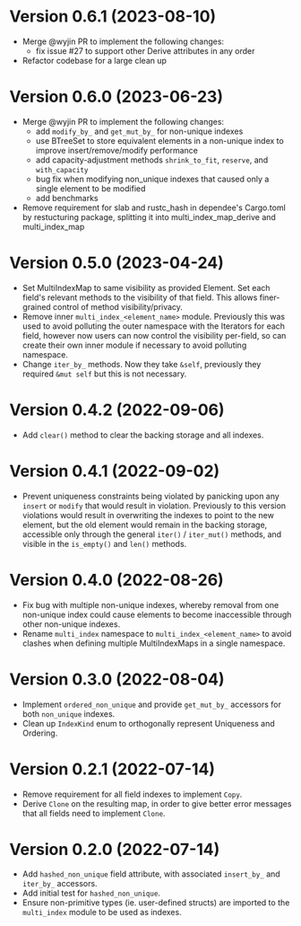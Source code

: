 Version 0.6.1 (2023-08-10)
==========================

- Merge @wyjin PR to implement the following changes:
    - fix issue #27 to support other Derive attributes in any order
- Refactor codebase for a large clean up

Version 0.6.0 (2023-06-23)
==========================

- Merge @wyjin PR to implement the following changes:
    - add `modify_by_` and `get_mut_by_` for non-unique indexes
    - use BTreeSet to store equivalent elements in a non-unique index to improve insert/remove/modify performance
    - add capacity-adjustment methods `shrink_to_fit`, `reserve`, and `with_capacity`
    - bug fix when modifying non_unique indexes that caused only a single element to be modified
    - add benchmarks
- Remove requirement for slab and rustc_hash in dependee's Cargo.toml by restucturing package, splitting it into multi_index_map_derive and multi_index_map

Version 0.5.0 (2023-04-24)
==========================

- Set MultiIndexMap to same visibility as provided Element. Set each field's relevant methods to the visibility of that field. This allows finer-grained control of method visibility/privacy.
- Remove inner `multi_index_<element_name>` module. Previously this was used to avoid polluting the outer namespace with the Iterators for each field, however now users can now control the visibility per-field, so can create their own inner module if necessary to avoid polluting namespace.
- Change `iter_by_` methods. Now they take `&self`, previously they required `&mut self` but this is not necessary.

Version 0.4.2 (2022-09-06)
==========================

- Add `clear()` method to clear the backing storage and all indexes.

Version 0.4.1 (2022-09-02)
==========================

- Prevent uniqueness constraints being violated by panicking upon any `insert` or `modify` that would result in violation. Previously to this version violations would result in overwriting the indexes to point to the new element, but the old element would remain in the backing storage, accessible only through the general `iter()` / `iter_mut()` methods, and visible in the `is_empty()` and `len()` methods.

Version 0.4.0 (2022-08-26)
==========================

- Fix bug with multiple non-unique indexes, whereby removal from one non-unique index could cause elements to become inaccessible through other non-unique indexes.
- Rename `multi_index` namespace to `multi_index_<element_name>` to avoid clashes when defining multiple MultiIndexMaps in a single namespace.

Version 0.3.0 (2022-08-04)
==========================

- Implement `ordered_non_unique` and provide `get_mut_by_` accessors for both `non_unique` indexes.
- Clean up `IndexKind` enum to orthogonally represent Uniqueness and Ordering.

Version 0.2.1 (2022-07-14)
==========================

- Remove requirement for all field indexes to implement `Copy`.
- Derive `Clone` on the resulting map, in order to give better error messages that all fields need to implement `Clone`.

Version 0.2.0 (2022-07-14)
==========================

- Add `hashed_non_unique` field attribute, with associated `insert_by_` and `iter_by_` accessors.
- Add initial test for `hashed_non_unique`.
- Ensure non-primitive types (ie. user-defined structs) are imported to the `multi_index` module to be used as indexes.